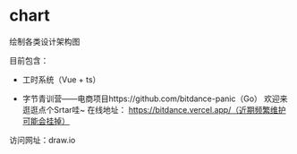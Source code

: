 # chart
绘制各类设计架构图

目前包含：

- 工时系统（Vue + ts）

- 字节青训营——电商项目https://github.com/bitdance-panic（Go）
  欢迎来逛逛点个Srtar哇~
  在线地址： https://bitdance.vercel.app/（近期频繁维护可能会挂掉）

访问网址：draw.io
